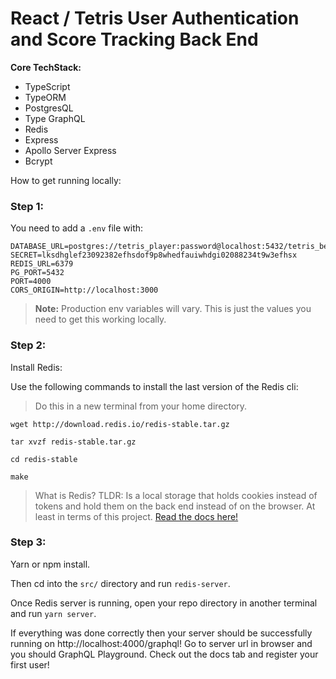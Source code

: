 # React / Tetris User Authentication and Score Tracking Back End

**Core TechStack:**

- TypeScript
- TypeORM
- PostgresQL
- Type GraphQL
- Redis
- Express
- Apollo Server Express
- Bcrypt

How to get running locally:

### Step 1:

You need to add a `.env` file with:

```
DATABASE_URL=postgres://tetris_player:password@localhost:5432/tetris_be
SECRET=lksdhglef23092382efhsdof9p8whedfauiwhdgi02088234t9w3efhsx
REDIS_URL=6379
PG_PORT=5432
PORT=4000
CORS_ORIGIN=http://localhost:3000
```

> **Note:** Production env variables will vary. This is just the values you need to get this working locally.

### Step 2:

Install Redis:

Use the following commands to install the last version of the Redis cli:

> Do this in a new terminal from your home directory.

```
wget http://download.redis.io/redis-stable.tar.gz

tar xvzf redis-stable.tar.gz

cd redis-stable

make
```

> What is Redis? TLDR: Is a local storage that holds cookies instead of tokens and hold them on the back end instead of on the browser. At least in terms of this project. [Read the docs here!](https://redis.io/topics/quickstart)

### Step 3:

Yarn or npm install.

Then cd into the `src/` directory and run `redis-server`.

Once Redis server is running, open your repo directory in another terminal and run `yarn server`.

If everything was done correctly then your server should be successfully running on http://localhost:4000/graphql! Go to server url in browser and you should GraphQL Playground. Check out the docs tab and register your first user!

